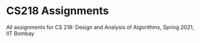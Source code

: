 # CS218 Assignments
All assignments for CS 218: Design and Analysis of Algorithms, Spring 2021, IIT Bombay
